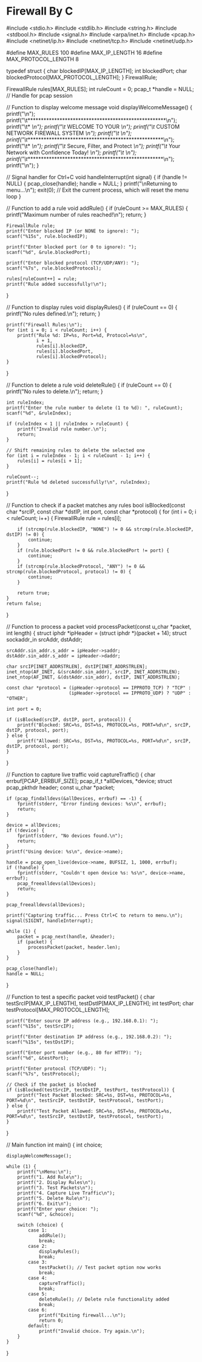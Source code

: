 # Firewall By C 
#include <stdio.h>
#include <stdlib.h>
#include <string.h>
#include <stdbool.h>
#include <signal.h>
#include <arpa/inet.h>
#include <pcap.h>
#include <netinet/ip.h>
#include <netinet/tcp.h>
#include <netinet/udp.h>

#define MAX_RULES 100
#define MAX_IP_LENGTH 16
#define MAX_PROTOCOL_LENGTH 8

typedef struct {
    char blockedIP[MAX_IP_LENGTH];
    int blockedPort;
    char blockedProtocol[MAX_PROTOCOL_LENGTH];
} FirewallRule;

FirewallRule rules[MAX_RULES];
int ruleCount = 0;
pcap_t *handle = NULL; // Handle for pcap session

// Function to display welcome message
void displayWelcomeMessage() {
    printf("\n");
    printf("\t****************************************************\n");
    printf("\t*                                                  *\n");
    printf("\t*                WELCOME TO YOUR                   *\n");
    printf("\t*          CUSTOM NETWORK FIREWALL SYSTEM          *\n");
    printf("\t*                                                  *\n");
    printf("\t****************************************************\n");
    printf("\t*                                                  *\n");
    printf("\t*          Secure, Filter, and Protect             *\n");
    printf("\t*       Your Network with Confidence Today!        *\n");
    printf("\t*                                                  *\n");
    printf("\t****************************************************\n");
    printf("\n");
}

// Signal handler for Ctrl+C
void handleInterrupt(int signal) {
    if (handle != NULL) {
        pcap_close(handle);
        handle = NULL;
    }
    printf("\nReturning to menu...\n");
    exit(0); // Exit the current process, which will reset the menu loop
}

// Function to add a rule
void addRule() {
    if (ruleCount >= MAX_RULES) {
        printf("Maximum number of rules reached!\n");
        return;
    }

    FirewallRule rule;
    printf("Enter blocked IP (or NONE to ignore): ");
    scanf("%15s", rule.blockedIP);

    printf("Enter blocked port (or 0 to ignore): ");
    scanf("%d", &rule.blockedPort);

    printf("Enter blocked protocol (TCP/UDP/ANY): ");
    scanf("%7s", rule.blockedProtocol);

    rules[ruleCount++] = rule;
    printf("Rule added successfully!\n");
}

// Function to display rules
void displayRules() {
    if (ruleCount == 0) {
        printf("No rules defined.\n");
        return;
    }

    printf("Firewall Rules:\n");
    for (int i = 0; i < ruleCount; i++) {
        printf("Rule %d: IP=%s, Port=%d, Protocol=%s\n",
               i + 1,
               rules[i].blockedIP,
               rules[i].blockedPort,
               rules[i].blockedProtocol);
    }
}

// Function to delete a rule
void deleteRule() {
    if (ruleCount == 0) {
        printf("No rules to delete.\n");
        return;
    }

    int ruleIndex;
    printf("Enter the rule number to delete (1 to %d): ", ruleCount);
    scanf("%d", &ruleIndex);

    if (ruleIndex < 1 || ruleIndex > ruleCount) {
        printf("Invalid rule number.\n");
        return;
    }

    // Shift remaining rules to delete the selected one
    for (int i = ruleIndex - 1; i < ruleCount - 1; i++) {
        rules[i] = rules[i + 1];
    }

    ruleCount--;
    printf("Rule %d deleted successfully!\n", ruleIndex);
}

// Function to check if a packet matches any rules
bool isBlocked(const char *srcIP, const char *dstIP, int port, const char *protocol) {
    for (int i = 0; i < ruleCount; i++) {
        FirewallRule rule = rules[i];

        if (strcmp(rule.blockedIP, "NONE") != 0 && strcmp(rule.blockedIP, dstIP) != 0) {
            continue;
        }
        if (rule.blockedPort != 0 && rule.blockedPort != port) {
            continue;
        }
        if (strcmp(rule.blockedProtocol, "ANY") != 0 && strcmp(rule.blockedProtocol, protocol) != 0) {
            continue;
        }

        return true;
    }
    return false;
}

// Function to process a packet
void processPacket(const u_char *packet, int length) {
    struct iphdr *ipHeader = (struct iphdr *)(packet + 14);
    struct sockaddr_in srcAddr, dstAddr;

    srcAddr.sin_addr.s_addr = ipHeader->saddr;
    dstAddr.sin_addr.s_addr = ipHeader->daddr;

    char srcIP[INET_ADDRSTRLEN], dstIP[INET_ADDRSTRLEN];
    inet_ntop(AF_INET, &(srcAddr.sin_addr), srcIP, INET_ADDRSTRLEN);
    inet_ntop(AF_INET, &(dstAddr.sin_addr), dstIP, INET_ADDRSTRLEN);

    const char *protocol = (ipHeader->protocol == IPPROTO_TCP) ? "TCP" :
                           (ipHeader->protocol == IPPROTO_UDP) ? "UDP" : "OTHER";

    int port = 0;

    if (isBlocked(srcIP, dstIP, port, protocol)) {
        printf("Blocked: SRC=%s, DST=%s, PROTOCOL=%s, PORT=%d\n", srcIP, dstIP, protocol, port);
    } else {
        printf("Allowed: SRC=%s, DST=%s, PROTOCOL=%s, PORT=%d\n", srcIP, dstIP, protocol, port);
    }
}

// Function to capture live traffic
void captureTraffic() {
    char errbuf[PCAP_ERRBUF_SIZE];
    pcap_if_t *allDevices, *device;
    struct pcap_pkthdr header;
    const u_char *packet;

    if (pcap_findalldevs(&allDevices, errbuf) == -1) {
        fprintf(stderr, "Error finding devices: %s\n", errbuf);
        return;
    }

    device = allDevices;
    if (!device) {
        fprintf(stderr, "No devices found.\n");
        return;
    }
    printf("Using device: %s\n", device->name);

    handle = pcap_open_live(device->name, BUFSIZ, 1, 1000, errbuf);
    if (!handle) {
        fprintf(stderr, "Couldn't open device %s: %s\n", device->name, errbuf);
        pcap_freealldevs(allDevices);
        return;
    }

    pcap_freealldevs(allDevices);

    printf("Capturing traffic... Press Ctrl+C to return to menu.\n");
    signal(SIGINT, handleInterrupt);

    while (1) {
        packet = pcap_next(handle, &header);
        if (packet) {
            processPacket(packet, header.len);
        }
    }

    pcap_close(handle);
    handle = NULL;
}

// Function to test a specific packet
void testPacket() {
    char testSrcIP[MAX_IP_LENGTH], testDstIP[MAX_IP_LENGTH];
    int testPort;
    char testProtocol[MAX_PROTOCOL_LENGTH];

    printf("Enter source IP address (e.g., 192.168.0.1): ");
    scanf("%15s", testSrcIP);

    printf("Enter destination IP address (e.g., 192.168.0.2): ");
    scanf("%15s", testDstIP);

    printf("Enter port number (e.g., 80 for HTTP): ");
    scanf("%d", &testPort);

    printf("Enter protocol (TCP/UDP): ");
    scanf("%7s", testProtocol);

    // Check if the packet is blocked
    if (isBlocked(testSrcIP, testDstIP, testPort, testProtocol)) {
        printf("Test Packet Blocked: SRC=%s, DST=%s, PROTOCOL=%s, PORT=%d\n", testSrcIP, testDstIP, testProtocol, testPort);
    } else {
        printf("Test Packet Allowed: SRC=%s, DST=%s, PROTOCOL=%s, PORT=%d\n", testSrcIP, testDstIP, testProtocol, testPort);
    }
}

// Main function
int main() {
    int choice;

    displayWelcomeMessage();

    while (1) {
        printf("\nMenu:\n");
        printf("1. Add Rule\n");
        printf("2. Display Rules\n");
        printf("3. Test Packets\n");
        printf("4. Capture Live Traffic\n");
        printf("5. Delete Rule\n");
        printf("6. Exit\n");
        printf("Enter your choice: ");
        scanf("%d", &choice);

        switch (choice) {
            case 1:
                addRule();
                break;
            case 2:
                displayRules();
                break;
            case 3:
                testPacket(); // Test packet option now works
                break;
            case 4:
                captureTraffic();
                break;
            case 5:
                deleteRule(); // Delete rule functionality added
                break;
            case 6:
                printf("Exiting firewall...\n");
                return 0;
            default:
                printf("Invalid choice. Try again.\n");
        }
    }
}
